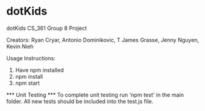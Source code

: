 # dotKids

dotKids CS_361 Group 8 Project

Creators:
Ryan Cryar, Antonio Dominikovic, T James Grasse, Jenny Nguyen, Kevin Nieh

Usage Instructions:
1. Have npm installed
2. npm install
3. npm start

*** Unit Testing ***
To complete unit testing run 'npm test' in the main folder.
All new tests should be included into the test.js file.